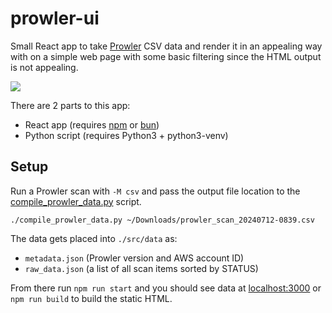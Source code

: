 # prowler-ui

Small React app to take [Prowler](https://github.com/prowler-cloud/prowler) CSV data and render it in an appealing way with on a simple web page with some basic filtering since the HTML output is not appealing.

![](https://cdn.fs10xer.dev/20240716-interactive.gif)

There are 2 parts to this app:

* React app (requires [npm](https://docs.npmjs.com/downloading-and-installing-node-js-and-npm) or [bun](https://bun.sh/))
* Python script (requires Python3 + python3-venv)

## Setup

Run a Prowler scan with `-M csv` and pass the output file location to the [compile_prowler_data.py](./compile_prowler_data.py) script.

```
./compile_prowler_data.py ~/Downloads/prowler_scan_20240712-0839.csv
```

The data gets placed into `./src/data` as:

* `metadata.json` (Prowler version and AWS account ID)
* `raw_data.json` (a list of all scan items sorted by STATUS)

From there run `npm run start` and you should see data at [localhost:3000](http://localhost:3000) or `npm run build` to build the static HTML.
